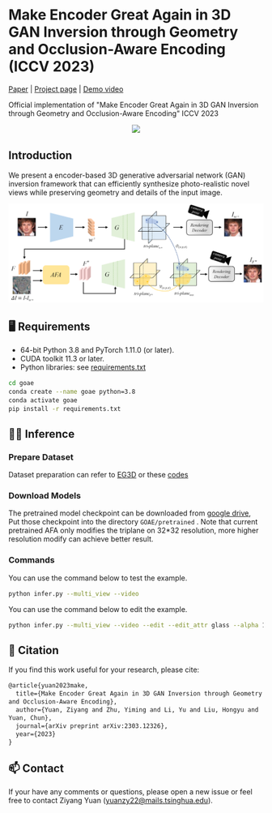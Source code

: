 
# Make Encoder Great Again in 3D GAN Inversion through Geometry and Occlusion-Aware Encoding (ICCV 2023)




[Paper](https://arxiv.org/abs/2303.12326) | [Project page](https://eg3d-goae.github.io/) | [Demo video](https://www.youtube.com/watch?v=CptQDMqM9Pc)

 Official implementation of "Make Encoder Great Again in 3D GAN Inversion through Geometry and Occlusion-Aware Encoding" ICCV 2023

<div align="center">
<img src="assets/teaser.gif" >
</div>


## Introduction
We present a encoder-based 3D generative adversarial network (GAN) inversion framework that can efficiently synthesize photo-realistic novel views while preserving geometry and details of the input image.

<div align="center">
<img src="assets/framework.png" width="600px"/>  
</div>

## :desktop_computer: Requirements
* 64-bit Python 3.8 and PyTorch 1.11.0 (or later).
* CUDA toolkit 11.3 or later.  
* Python libraries: see [requirements.txt](./goae/requirements.txt)

```bash
cd goae
conda create --name goae python=3.8
conda activate goae
pip install -r requirements.txt
```

## :running_woman: Inference

### Prepare Dataset 
Dataset preparation can refer to [EG3D](https://github.com/NVlabs/eg3d/) or these [codes](https://github.com/FeiiYin/SPI/blob/main/preprocess/)

### Download Models
The pretrained model checkpoint can be downloaded from [google drive](https://drive.google.com/drive/folders/12pTX5TKQcA8ElNW5jDkWURSPUyISggHs?usp=sharing), Put those checkpoint into  the directory  `GOAE/pretrained` . Note that current pretrained AFA only modifies the triplane on 32*32 resolution, more higher resolution modify can achieve better result.

### Commands

You can use the command below to test the example.

```bash
python infer.py --multi_view --video
```

You can use the command below to edit the example.

```bash
python infer.py --multi_view --video --edit --edit_attr glass --alpha 1.0
```


## :handshake: Citation
If you find this work useful for your research, please cite:
```
@article{yuan2023make,
  title={Make Encoder Great Again in 3D GAN Inversion through Geometry and Occlusion-Aware Encoding},
  author={Yuan, Ziyang and Zhu, Yiming and Li, Yu and Liu, Hongyu and Yuan, Chun},
  journal={arXiv preprint arXiv:2303.12326},
  year={2023}
}
```
## :mailbox: Contact
If your have any comments or questions, please open a new issue or feel free to contact Ziyang Yuan (yuanzy22@mails.tsinghua.edu).
